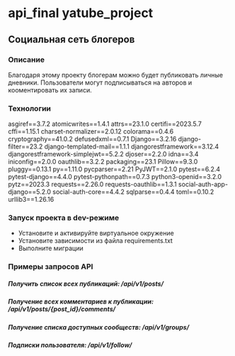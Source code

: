 # api_final yatube_project
## Социальная сеть блогеров
### Описание
Благодаря этому проекту блогерам можно будет публиковать личные дневники.
Пользователи могут подписываться на авторов и кооментировать их записи.
### Технологии
asgiref==3.7.2
atomicwrites==1.4.1
attrs==23.1.0
certifi==2023.5.7
cffi==1.15.1
charset-normalizer==2.0.12
colorama==0.4.6
cryptography==41.0.2
defusedxml==0.7.1
Django==3.2.16
django-filter==23.2
django-templated-mail==1.1.1
djangorestframework==3.12.4
djangorestframework-simplejwt==5.2.2
djoser==2.2.0
idna==3.4
iniconfig==2.0.0
oauthlib==3.2.2
packaging==23.1
Pillow==9.3.0
pluggy==0.13.1
py==1.11.0
pycparser==2.21
PyJWT==2.1.0
pytest==6.2.4
pytest-django==4.4.0
pytest-pythonpath==0.7.3
python3-openid==3.2.0
pytz==2023.3
requests==2.26.0
requests-oauthlib==1.3.1
social-auth-app-django==5.2.0
social-auth-core==4.4.2
sqlparse==0.4.4
toml==0.10.2
urllib3==1.26.16
### Запуск проекта в dev-режиме
- Установите и активируйте виртуальное окружение
- Установите зависимости из файла requirements.txt
- Выполните миграции

### Примеры запросов API
##### Получить список всех публикаций: /api/v1/posts/
##### Получение всех комментариев к публикации: /api/v1/posts/{post_id}/comments/
##### Получение списка доступных сообществ: /api/v1/groups/
##### Подписки пользователя: /api/v1/follow/
